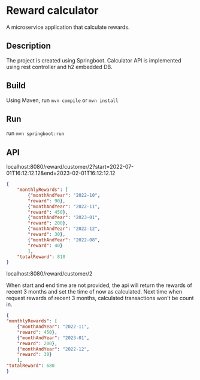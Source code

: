 # Reward calculator
A microservice application that calculate rewards.

## Description
The project is created using Springboot.
Calculator API is implemented using rest controller and h2 embedded DB.

## Build
Using Maven, run `mvn compile` or `mvn install`

## Run
run `mvn springboot:run`

## API
localhost:8080/reward/customer/2?start=2022-07-01T16:12:12.12&end=2023-02-01T16:12:12.12

```json
{
    "monthlyRewards": [ 
        {"monthAndYear": "2022-10",
        "reward": 90},
        {"monthAndYear": "2022-11",
        "reward": 450},
        {"monthAndYear": "2023-01",
        "reward": 200},
        {"monthAndYear": "2022-12",
        "reward": 30},
        {"monthAndYear": "2022-08", 
        "reward": 40}
        ],
    "totalReward": 810
}
```

localhost:8080/reward/customer/2

When start and end time are not provided, the api will return the rewards of recent 3 months and set the time of now as calculated. Next time when request rewards of recent 3 months, calculated transactions won't be count in.

```json
{
"monthlyRewards": [
    {"monthAndYear": "2022-11",
    "reward": 450},
    {"monthAndYear": "2023-01",
    "reward": 200},
    {"monthAndYear": "2022-12",
    "reward": 30}
    ],
"totalReward": 680
}
```
